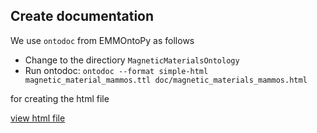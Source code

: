 ## Create documentation 

We use `ontodoc` from EMMOntoPy  as follows

* Change to the directiory `MagneticMaterialsOntology`
* Run ontodoc: `ontodoc --format simple-html magnetic_material_mammos.ttl doc/magnetic_materials_mammos.html`  

for creating the html file

[view html file](https://raw.githack.com/MaMMoS-project/MagneticMaterialsOntology/6ecc38a2fb5cbd122ceb1ec6bf3694005d64095a/doc/magnetic_materials_mammos.html)
